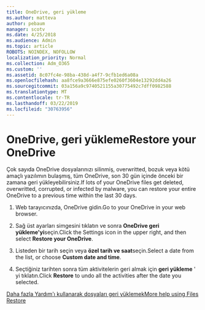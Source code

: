 ```yaml
---
title: OneDrive, geri yükleme
ms.author: matteva
author: pebaum
manager: scotv
ms.date: 4/25/2018
ms.audience: Admin
ms.topic: article
ROBOTS: NOINDEX, NOFOLLOW
localization_priority: Normal
ms.collection: Adm_O365
ms.custom: ''
ms.assetid: 8c07fc4e-98ba-438d-a4f7-9cfb1ed6a08a
ms.openlocfilehash: aa8fce9a3666e875efe0260f3604e13292dd4a26
ms.sourcegitcommit: 03a156a9c9740521155a30775492c7dff0982588
ms.translationtype: MT
ms.contentlocale: tr-TR
ms.lasthandoff: 03/22/2019
ms.locfileid: "30763956"
---
```

# <a name="restore-your-onedrive"></a><span data-ttu-id="242a5-102">OneDrive, geri yükleme</span><span class="sxs-lookup"><span data-stu-id="242a5-102">Restore your OneDrive</span></span>

<span data-ttu-id="242a5-103">Çok sayıda OneDrive dosyalarınızı silinmiş, overwritted, bozuk veya kötü amaçlı yazılımın bulaşmış, tüm OneDrive, son 30 gün içinde önceki bir zamana geri yükleyebilirsiniz.</span><span class="sxs-lookup"><span data-stu-id="242a5-103">If lots of your OneDrive files get deleted, overwritted, corrupted, or infected by malware, you can restore your entire OneDrive to a previous time within the last 30 days.</span></span>
  
1. <span data-ttu-id="242a5-104">Web tarayıcınızda, OneDrive gidin.</span><span class="sxs-lookup"><span data-stu-id="242a5-104">Go to your OneDrive in your web browser.</span></span>
    
2. <span data-ttu-id="242a5-105">Sağ üst ayarları simgesini tıklatın ve sonra **OneDrive geri yükleme'yi**seçin.</span><span class="sxs-lookup"><span data-stu-id="242a5-105">Click the Settings icon in the upper right, and then select **Restore your OneDrive**.</span></span>
    
3. <span data-ttu-id="242a5-106">Listeden bir tarih seçin veya **özel tarih ve saat**seçin.</span><span class="sxs-lookup"><span data-stu-id="242a5-106">Select a date from the list, or choose **Custom date and time**.</span></span>
    
4. <span data-ttu-id="242a5-107">Seçtiğiniz tarihten sonra tüm aktivitelerin geri almak için **geri yükleme** ' yi tıklatın.</span><span class="sxs-lookup"><span data-stu-id="242a5-107">Click **Restore** to undo all the activities after the date you selected.</span></span> 
    
[<span data-ttu-id="242a5-108">Daha fazla Yardım'ı kullanarak dosyaları geri yüklemek</span><span class="sxs-lookup"><span data-stu-id="242a5-108">More help using Files Restore</span></span>](https://go.microsoft.com/fwlink/?linkid=872874)
  

